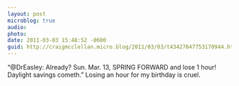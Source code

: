 ```yaml
---
layout: post
microblog: true
audio: 
photo: 
date: 2011-03-03 15:48:52 -0600
guid: http://craigmcclellan.micro.blog/2011/03/03/t43427647753170944.html
---
```

“@DrEasley: Already?  Sun. Mar. 13, SPRING FORWARD and lose 1 hour!  Daylight savings cometh.” Losing an hour for my birthday is cruel.
